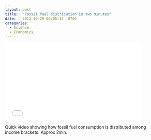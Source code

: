 ```yaml
---
layout: post
title:  "Fossil fuel distribution in two minutes"
date:   2013-10-29 09:05:12 -0700
categories:
  - Science
  - Economics
---
```


<iframe class="embedly-embed" src="//cdn.embedly.com/widgets/media.html?src=https%3A%2F%2Fwww.youtube.com%2Fembed%2FD0SrAitl9Ow%3Ffeature%3Doembed&url=https%3A%2F%2Fwww.youtube.com%2Fwatch%3Fv%3DD0SrAitl9Ow&image=https%3A%2F%2Fi.ytimg.com%2Fvi%2FD0SrAitl9Ow%2Fhqdefault.jpg&key=d815972c91e546edb5d2d02e509f8b1c&type=text%2Fhtml&schema=youtube" width="450" height="253" scrolling="no" frameborder="0" allowfullscreen></iframe>

Quick video showing how fossil fuel consumption is distributed among income brackets. Approx 2min. 

 
